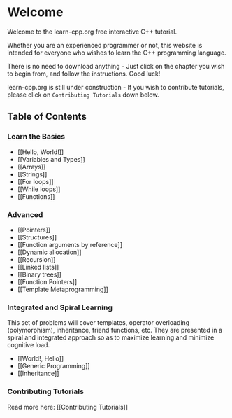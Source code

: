 # Welcome

Welcome to the learn-cpp.org free interactive C++ tutorial.

Whether you are an experienced programmer or not, this website is intended for everyone who wishes to learn the C++ programming language.

There is no need to download anything - Just click on the chapter you wish to begin from, and follow the instructions. Good luck!

learn-cpp.org is still under construction - If you wish to contribute tutorials, please click on `Contributing Tutorials` down below.

Table of Contents
-----------------

### Learn the Basics

- [[Hello, World!]]
- [[Variables and Types]]
- [[Arrays]]
- [[Strings]]
- [[For loops]]
- [[While loops]]
- [[Functions]]

### Advanced
- [[Pointers]]
- [[Structures]]
- [[Function arguments by reference]]
- [[Dynamic allocation]]
- [[Recursion]]
- [[Linked lists]]
- [[Binary trees]]
- [[Function Pointers]]
- [[Template Metaprogramming]]

### Integrated and Spiral Learning

This set of problems will cover templates, operator overloading (polymorphism), inheritance, friend functions, etc. 
They are presented in a spiral and integrated approach so as to maximize learning and minimize cognitive load.

- [[World!, Hello]]
- [[Generic Programming]]
- [[Inheritance]]


### Contributing Tutorials

Read more here: [[Contributing Tutorials]]

